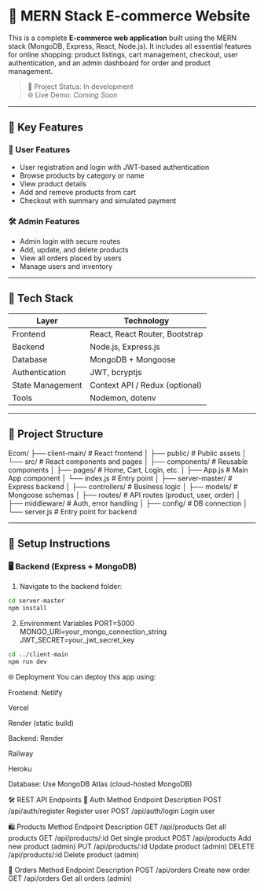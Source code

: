 # 🛒 MERN Stack E-commerce Website

This is a complete **E-commerce web application** built using the MERN stack (MongoDB, Express, React, Node.js). It includes all essential features for online shopping: product listings, cart management, checkout, user authentication, and an admin dashboard for order and product management.

> 🚀 Project Status: In development  
> 🌐 Live Demo: _Coming Soon_

---

## 📌 Key Features

### 🧑 User Features
- User registration and login with JWT-based authentication
- Browse products by category or name
- View product details
- Add and remove products from cart
- Checkout with summary and simulated payment

### 🛠 Admin Features
- Admin login with secure routes
- Add, update, and delete products
- View all orders placed by users
- Manage users and inventory

---

## 🧰 Tech Stack

| Layer     | Technology            |
|-----------|------------------------|
| Frontend  | React, React Router, Bootstrap |
| Backend   | Node.js, Express.js    |
| Database  | MongoDB + Mongoose     |
| Authentication | JWT, bcryptjs     |
| State Management | Context API / Redux (optional) |
| Tools     | Nodemon, dotenv        |

---

## 📁 Project Structure

Ecom/
├── client-main/ # React frontend
│ ├── public/ # Public assets
│ └── src/ # React components and pages
│ ├── components/ # Reusable components
│ ├── pages/ # Home, Cart, Login, etc.
│ ├── App.js # Main App component
│ └── index.js # Entry point
│
├── server-master/ # Express backend
│ ├── controllers/ # Business logic
│ ├── models/ # Mongoose schemas
│ ├── routes/ # API routes (product, user, order)
│ ├── middleware/ # Auth, error handling
│ ├── config/ # DB connection
│ └── server.js # Entry point for backend


---

## 🔧 Setup Instructions

### 🖥️ Backend (Express + MongoDB)

1. Navigate to the backend folder:

```bash
cd server-master
npm install
```

2. Environment Variables
PORT=5000
MONGO_URI=your_mongo_connection_string
JWT_SECRET=your_jwt_secret_key

```bash
cd ../client-main
npm run dev
```
🌐 Deployment
You can deploy this app using:

Frontend:
 Netlify

 Vercel

 Render (static build)

Backend:
 Render

 Railway

 Heroku

Database:
Use MongoDB Atlas (cloud-hosted MongoDB)

🛠 REST API Endpoints
🔐 Auth
Method	Endpoint	Description
POST	/api/auth/register	Register user
POST	/api/auth/login	Login user

🛍 Products
Method	Endpoint	Description
GET	/api/products	Get all products
GET	/api/products/:id	Get single product
POST	/api/products	Add new product (admin)
PUT	/api/products/:id	Update product (admin)
DELETE	/api/products/:id	Delete product (admin)

🧾 Orders
Method	Endpoint	Description
POST	/api/orders	Create new order
GET	/api/orders	Get all orders (admin)


